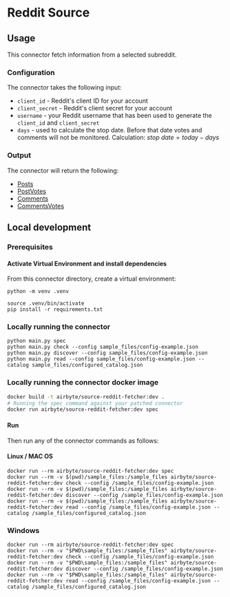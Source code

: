 # Reddit Source


## Usage

This connector fetch information from a selected subreddit.

### Configuration

The connector takes the following input:

- `client_id` - Reddit's client ID for your account
- `client_secret` - Reddit's client secret for your account
- `username` - your Reddit username that has been used to generate the `client_id` and `client_secret`
- `days` - used to calculate the stop date. Before that date votes and comments will not be monitored. Calculation: $stop\ date = today - days$

### Output

The connector will return the following:

* [Posts](./source-reddit-fetcher/schemas/posts.json)  
* [PostVotes](./source-reddit-fetcher/schemas/posts_votes.json)
* [Comments](./source-reddit-fetcher/schemas/comments.json)
* [CommentsVotes](./source-reddit-fetcher/schemas/comments_votes.json)

## Local development

### Prerequisites

#### Activate Virtual Environment and install dependencies

From this connector directory, create a virtual environment:

```
python -m venv .venv
```

```
source .venv/bin/activate
pip install -r requirements.txt
```

### Locally running the connector

```
python main.py spec
python main.py check --config sample_files/config-example.json
python main.py discover --config sample_files/config-example.json
python main.py read --config sample_files/config-example.json --catalog sample_files/configured_catalog.json
```

### Locally running the connector docker image

```bash
docker build -t airbyte/source-reddit-fetcher:dev .
# Running the spec command against your patched connector
docker run airbyte/source-reddit-fetcher:dev spec
```

#### Run

Then run any of the connector commands as follows:

#### Linux / MAC OS

```
docker run --rm airbyte/source-reddit-fetcher:dev spec
docker run --rm -v $(pwd)/sample_files:/sample_files airbyte/source-reddit-fetcher:dev check --config /sample_files/config-example.json
docker run --rm -v $(pwd)/sample_files:/sample_files airbyte/source-reddit-fetcher:dev discover --config /sample_files/config-example.json
docker run --rm -v $(pwd)/sample_files:/sample_files airbyte/source-reddit-fetcher:dev read --config /sample_files/config-example.json --catalog /sample_files/configured_catalog.json  
```

### Windows

```
docker run --rm airbyte/source-reddit-fetcher:dev spec
docker run --rm -v "$PWD\sample_files:/sample_files" airbyte/source-reddit-fetcher:dev check --config /sample_files/config-example.json
docker run --rm -v "$PWD\sample_files:/sample_files" airbyte/source-reddit-fetcher:dev discover --config /sample_files/config-example.json
docker run --rm -v "$PWD\sample_files:/sample_files" airbyte/source-reddit-fetcher:dev read --config /sample_files/config-example.json --catalog /sample_files/configured_catalog.json
```